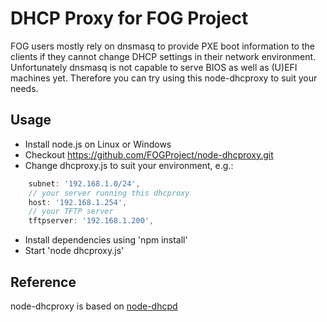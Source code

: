 # DHCP Proxy for FOG Project

FOG users mostly rely on dnsmasq to provide PXE boot information to the clients if they cannot change DHCP settings in their network environment. Unfortunately dnsmasq is not capable to serve BIOS as well as (U)EFI machines yet. Therefore you can try using this node-dhcproxy to suit your needs.

## Usage
* Install node.js on Linux or Windows
* Checkout https://github.com/FOGProject/node-dhcproxy.git
* Change dhcproxy.js to suit your environment, e.g.:

```js
    subnet: '192.168.1.0/24',
    // your server running this dhcproxy
    host: '192.168.1.254',
    // your TFTP server
    tftpserver: '192.168.1.200',
```

* Install dependencies using 'npm install'
* Start 'node dhcproxy.js'

## Reference
node-dhcproxy is based on [node-dhcpd](https://github.com/glaszig/node-dhcpd/)
